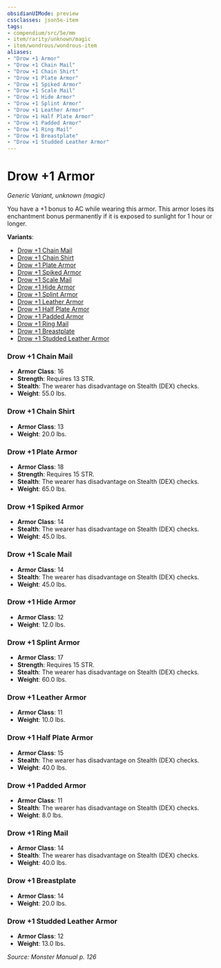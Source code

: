 ```yaml
---
obsidianUIMode: preview
cssclasses: json5e-item
tags:
- compendium/src/5e/mm
- item/rarity/unknown/magic
- item/wondrous/wondrous-item
aliases: 
- "Drow +1 Armor"
- "Drow +1 Chain Mail"
- "Drow +1 Chain Shirt"
- "Drow +1 Plate Armor"
- "Drow +1 Spiked Armor"
- "Drow +1 Scale Mail"
- "Drow +1 Hide Armor"
- "Drow +1 Splint Armor"
- "Drow +1 Leather Armor"
- "Drow +1 Half Plate Armor"
- "Drow +1 Padded Armor"
- "Drow +1 Ring Mail"
- "Drow +1 Breastplate"
- "Drow +1 Studded Leather Armor"
---
```

# Drow +1 Armor
*Generic Variant, unknown (magic)*  


You have a +1 bonus to AC while wearing this armor. This armor loses its enchantment bonus permanently if it is exposed to sunlight for 1 hour or longer.

**Variants**:
- [Drow +1 Chain Mail](#Drow%20+1%20Chain%20Mail)
- [Drow +1 Chain Shirt](#Drow%20+1%20Chain%20Shirt)
- [Drow +1 Plate Armor](#Drow%20+1%20Plate%20Armor)
- [Drow +1 Spiked Armor](#Drow%20+1%20Spiked%20Armor)
- [Drow +1 Scale Mail](#Drow%20+1%20Scale%20Mail)
- [Drow +1 Hide Armor](#Drow%20+1%20Hide%20Armor)
- [Drow +1 Splint Armor](#Drow%20+1%20Splint%20Armor)
- [Drow +1 Leather Armor](#Drow%20+1%20Leather%20Armor)
- [Drow +1 Half Plate Armor](#Drow%20+1%20Half%20Plate%20Armor)
- [Drow +1 Padded Armor](#Drow%20+1%20Padded%20Armor)
- [Drow +1 Ring Mail](#Drow%20+1%20Ring%20Mail)
- [Drow +1 Breastplate](#Drow%20+1%20Breastplate)
- [Drow +1 Studded Leather Armor](#Drow%20+1%20Studded%20Leather%20Armor)

### Drow +1 Chain Mail

- **Armor Class**: 16
- **Strength**: Requires 13 STR.
- **Stealth**: The wearer has disadvantage on Stealth (DEX) checks.
- **Weight**: 55.0 lbs.

### Drow +1 Chain Shirt

- **Armor Class**: 13
- **Weight**: 20.0 lbs.

### Drow +1 Plate Armor

- **Armor Class**: 18
- **Strength**: Requires 15 STR.
- **Stealth**: The wearer has disadvantage on Stealth (DEX) checks.
- **Weight**: 65.0 lbs.

### Drow +1 Spiked Armor

- **Armor Class**: 14
- **Stealth**: The wearer has disadvantage on Stealth (DEX) checks.
- **Weight**: 45.0 lbs.

### Drow +1 Scale Mail

- **Armor Class**: 14
- **Stealth**: The wearer has disadvantage on Stealth (DEX) checks.
- **Weight**: 45.0 lbs.

### Drow +1 Hide Armor

- **Armor Class**: 12
- **Weight**: 12.0 lbs.

### Drow +1 Splint Armor

- **Armor Class**: 17
- **Strength**: Requires 15 STR.
- **Stealth**: The wearer has disadvantage on Stealth (DEX) checks.
- **Weight**: 60.0 lbs.

### Drow +1 Leather Armor

- **Armor Class**: 11
- **Weight**: 10.0 lbs.

### Drow +1 Half Plate Armor

- **Armor Class**: 15
- **Stealth**: The wearer has disadvantage on Stealth (DEX) checks.
- **Weight**: 40.0 lbs.

### Drow +1 Padded Armor

- **Armor Class**: 11
- **Stealth**: The wearer has disadvantage on Stealth (DEX) checks.
- **Weight**: 8.0 lbs.

### Drow +1 Ring Mail

- **Armor Class**: 14
- **Stealth**: The wearer has disadvantage on Stealth (DEX) checks.
- **Weight**: 40.0 lbs.

### Drow +1 Breastplate

- **Armor Class**: 14
- **Weight**: 20.0 lbs.

### Drow +1 Studded Leather Armor

- **Armor Class**: 12
- **Weight**: 13.0 lbs.


*Source: Monster Manual p. 126*